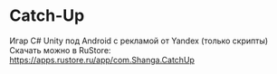 # Catch-Up
Игар C# Unity под Android с рекламой от Yandex (только скрипты)
Скачать можно в RuStore: https://apps.rustore.ru/app/com.Shanga.CatchUp
